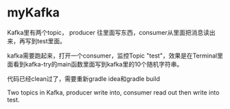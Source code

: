 # myKafka
Kafka里有两个topic，
producer 往里面写东西，consumer从里面把消息读出来，再写到test里面。

kafka需要跑起来，打开一个consumer，监控Topic "test"，效果是在Terminal里面看到kafka-try的main函数里面写到kafka里的10个随机字符串。

代码已经clean过了，需要重新gradle idea和gradle build

Two topics in Kafka, producer write into, consumer read out then write into test.
